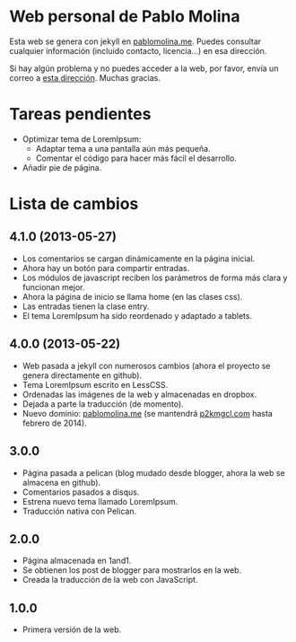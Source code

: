 # Web personal de Pablo Molina

Esta web se genera con jekyll en [pablomolina.me](http://pablomolina.me). Puedes consultar cualquier información (incluido contacto, licencia...) en esa dirección.

Si hay algún problema y no puedes acceder a la web, por favor, envía un correo a [esta dirección](mailto:webissue@pablomolina.me). Muchas gracias.

# Tareas pendientes

 - Optimizar tema de LoremIpsum:
   - Adaptar tema a una pantalla aún más pequeña.
   - Comentar el código para hacer más fácil el desarrollo.
 - Añadir pie de página.

# Lista de cambios

## 4.1.0 (2013-05-27)

 - Los comentarios se cargan dinámicamente en la página inicial.
 - Ahora hay un botón para compartir entradas.
 - Los módulos de javascript reciben los parámetros de forma más clara y  funcionan mejor.
 - Ahora la página de inicio se llama home (en las clases css).
 - Las entradas tienen la clase entry.
 - El tema LoremIpsum ha sido reordenado y adaptado a tablets.

## 4.0.0 (2013-05-22)

 - Web pasada a jekyll con numerosos cambios (ahora el proyecto se genera directamente en github).
 - Tema LoremIpsum escrito en LessCSS.
 - Ordenadas las imágenes de la web y almacenadas en dropbox.
 - Dejada a parte la traducción (de momento).
 - Nuevo dominio: [pablomolina.me](http://pablomolina.me) (se mantendrá [p2kmgcl.com](http://p2kmgcl.com) hasta febrero de 2014).

## 3.0.0

 - Página pasada a pelican (blog mudado desde blogger, ahora la web se almacena en github).
 - Comentarios pasados a disqus.
 - Estrena nuevo tema llamado LoremIpsum.
 - Traducción nativa con Pelican.

## 2.0.0

 - Página almacenada en 1and1.
 - Se obtienen los post de blogger para mostrarlos en la web.
 - Creada la traducción de la web con JavaScript.

## 1.0.0

 - Primera versión de la web.
